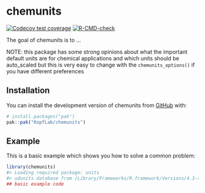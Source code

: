 
<!-- README.md is generated from README.Rmd. Please edit that file -->

# chemunits

<!-- badges: start -->

[![Codecov test
coverage](https://codecov.io/gh/KopfLab/chemunits/graph/badge.svg)](https://app.codecov.io/gh/KopfLab/chemunits)
[![R-CMD-check](https://github.com/KopfLab/chemunits/actions/workflows/R-CMD-check.yaml/badge.svg)](https://github.com/KopfLab/chemunits/actions/workflows/R-CMD-check.yaml)
<!-- badges: end -->

The goal of chemunits is to …

NOTE: this package has some strong opinions about what the important
default units are for chemical applications and which units should be
auto_scaled but this is very easy to change with the
`chemunits_options()` if you have different preferences

## Installation

You can install the development version of chemunits from
[GitHub](https://github.com/) with:

``` r
# install.packages("pak")
pak::pak("KopfLab/chemunits")
```

## Example

This is a basic example which shows you how to solve a common problem:

``` r
library(chemunits)
#> Loading required package: units
#> udunits database from /Library/Frameworks/R.framework/Versions/4.3-x86_64/Resources/library/units/share/udunits/udunits2.xml
## basic example code
```
